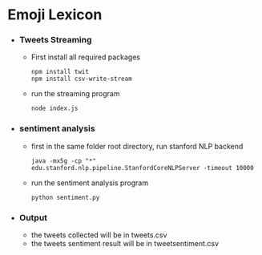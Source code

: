 # Emoji Lexicon

* ### Tweets Streaming

	* First install all required packages
		```
		npm install twit
		npm install csv-write-stream
		```
	* run the streaming program
		```
		node index.js
		```

* ### sentiment analysis
	* first in the same folder root directory, run stanford NLP backend
		```
		java -mx5g -cp "*" edu.stanford.nlp.pipeline.StanfordCoreNLPServer -timeout 10000
		```
	* run the sentiment analysis program
		```
		python sentiment.py
		```


* ### Output
	* the tweets collected will be in tweets.csv
	* the tweets sentiment result will be in tweetsentiment.csv

